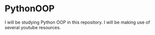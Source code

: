 # PythonOOP
I will be studying Python OOP in this repository. I will be making use of several youtube resources.
